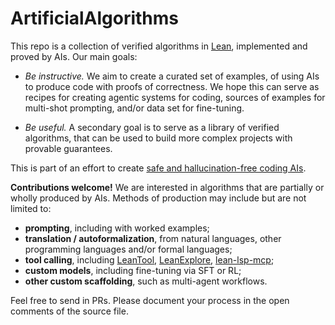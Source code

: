# ArtificialAlgorithms

This repo is a collection of verified algorithms in [Lean](https://lean-lang.org/), implemented and proved by AIs. Our main goals:
- *Be instructive.* We aim to create a curated set of examples, of using AIs to produce code with proofs of correctness. We hope this can serve as recipes for creating agentic systems for coding, sources of examples for multi-shot prompting, and/or data set for fine-tuning.

- *Be useful.* A secondary goal is to serve as a library of verified algorithms, that can be used to build more complex projects with provable guarantees.

This is part of an effort to create [safe and hallucination-free coding AIs](https://gasstationmanager.github.io/ai/2024/11/04/a-proposal.html).

**Contributions welcome!** We are interested in algorithms that are partially or wholly produced by AIs. Methods of production may include but are not limited to:
- **prompting**, including with worked examples;
- **translation / autoformalization**, from natural languages, other programming languages and/or formal languages;
- **tool calling**, including [LeanTool](https://github.com/GasStationManager/LeanTool), [LeanExplore](https://www.leanexplore.com/), [lean-lsp-mcp](https://github.com/oOo0oOo/lean-lsp-mcp);
- **custom models**, including fine-tuning via SFT or RL;
- **other custom scaffolding**, such as multi-agent workflows.

Feel free to send in PRs. Please document your process in the open comments of the source file.

